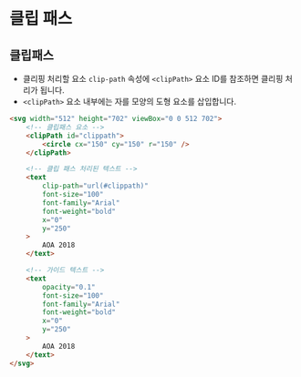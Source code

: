 # 클립 패스

## 클립패스

-   클리핑 처리할 요소 `clip-path` 속성에 `<clipPath>` 요소 ID를 참조하면 클리핑 처리가 됩니다.
-   `<clipPath>` 요소 내부에는 자를 모양의 도형 요소를 삽입합니다.

```html
<svg width="512" height="702" viewBox="0 0 512 702">
    <!-- 클립패스 요소 -->
    <clipPath id="clippath">
        <circle cx="150" cy="150" r="150" />
    </clipPath>

    <!-- 클립 패스 처리된 텍스트 -->
    <text
        clip-path="url(#clippath)"
        font-size="100"
        font-family="Arial"
        font-weight="bold"
        x="0"
        y="250"
    >
        AOA 2018
    </text>

    <!-- 가이드 텍스트 -->
    <text
        opacity="0.1"
        font-size="100"
        font-family="Arial"
        font-weight="bold"
        x="0"
        y="250"
    >
        AOA 2018
    </text>
</svg>
```
